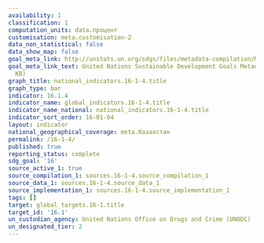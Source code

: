```yaml
---
availability: 1
classification: 1
computation_units: data.процент
customisation: meta.customisation-2
data_non_statistical: false
data_show_map: false
goal_meta_link: http://unstats.un.org/sdgs/files/metadata-compilation/Metadata-Goal-16.pdf
goal_meta_link_text: United Nations Sustainable Development Goals Metadata (PDF 213
  KB)
graph_title: national_indicators.16-1-4.title
graph_type: bar
indicator: 16.1.4
indicator_name: global_indicators.16-1-4.title
indicator_name_national: national_indicators.16-1-4.title
indicator_sort_order: 16-01-04
layout: indicator
national_geographical_coverage: meta.Казахстан
permalink: /16-1-4/
published: true
reporting_status: complete
sdg_goal: '16'
source_active_1: true
source_compilation_1: sources.16-1-4.source_compilation_1
source_data_1: sources.16-1-4.source_data_1
source_implementation_1: sources.16-1-4.source_implementation_1
tags: []
target: global_targets.16-1.title
target_id: '16.1'
un_custodian_agency: United Nations Office on Drugs and Crime (UNODC)
un_designated_tier: 2
---
```

